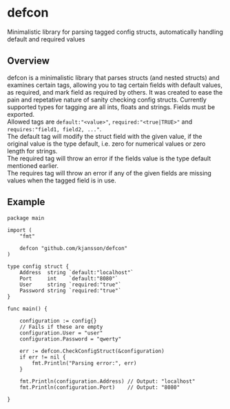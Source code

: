 # defcon
Minimalistic library for parsing tagged config structs, automatically handling default and required values

## Overview
defcon is a minimalistic library that parses structs (and nested structs) and examines certain tags, allowing you to tag certain fields with default values, as required, and mark field as required by others. It was created to ease the pain and repetative nature of sanity checking config structs.
Currently supported types for tagging are all ints, floats and strings. Fields must be exported.  
Allowed tags are `default:"<value>"`, `required:"<true|TRUE>"` and `requires:"field1, field2, ..."`.  
The default tag will modify the struct field with the given value, if the original value is the type default, i.e. zero for numerical values or zero length for strings.  
The required tag will throw an error if the fields value is the type default mentioned earlier.  
The requires tag will throw an error if any of the given fields are missing values when the tagged field is in use.

## Example

```
package main

import (
	"fmt"

	defcon "github.com/kjansson/defcon"
)

type config struct {
	Address  string `default:"localhost"`
	Port     int    `default:"8080"`
	User     string `required:"true"`
	Password string `required:"true"`
}

func main() {

	configuration := config{}
	// Fails if these are empty
	configuration.User = "user"
	configuration.Password = "qwerty"

	err := defcon.CheckConfigStruct(&configuration)
	if err != nil {
		fmt.Println("Parsing error:", err)
	}

	fmt.Println(configuration.Address) // Output: "localhost"
	fmt.Println(configuration.Port)    // Output: "8080"

}
```